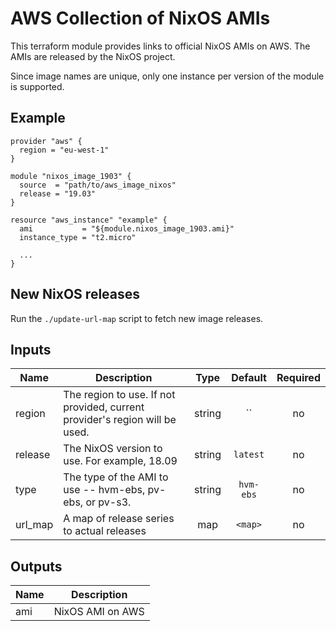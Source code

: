 # AWS Collection of NixOS AMIs

This terraform module provides links to official NixOS AMIs on AWS. The AMIs are
released by the NixOS project.

Since image names are unique, only one instance per version of the module is
supported.

## Example

    provider "aws" {
      region = "eu-west-1"
    }

    module "nixos_image_1903" {
      source  = "path/to/aws_image_nixos"
      release = "19.03"
    }

    resource "aws_instance" "example" {
      ami           = "${module.nixos_image_1903.ami}"
      instance_type = "t2.micro"

      ...
    }

## New NixOS releases

Run the `./update-url-map` script to fetch new image releases. 

<!-- terraform-docs-start -->
## Inputs

| Name | Description | Type | Default | Required |
|------|-------------|:----:|:-----:|:-----:|
| region | The region to use. If not provided, current provider's region will be used. | string | `` | no |
| release | The NixOS version to use. For example, 18.09 | string | `latest` | no |
| type | The type of the AMI to use -- hvm-ebs, pv-ebs, or pv-s3. | string | `hvm-ebs` | no |
| url\_map | A map of release series to actual releases | map | `<map>` | no |

## Outputs

| Name | Description |
|------|-------------|
| ami | NixOS AMI on AWS |
<!-- terraform-docs-end -->
